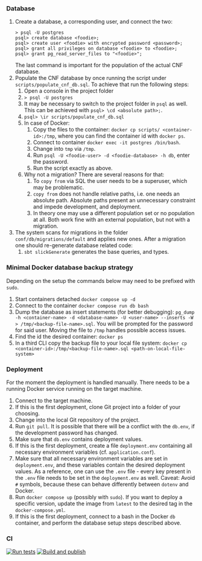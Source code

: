 ### Database
1. Create a database, a corresponding user, and connect the two:
   ```
   > psql -U postgres
   psql> create database <foodie>;
   psql> create user <foodie> with encrypted password <password>;
   psql> grant all privileges on database <foodie> to <foodie>;
   psql> grant pg_read_server_files to "<foodie>";
   ```
   The last command is important for the population of the actual CNF database.
2. Populate the CNF database by once running the script under `scripts/populate_cnf_db.sql`.
   To achieve that run the following steps:
   1. Open a console in the project folder 
   2. `> psql -U postgres`
   3. It may be necessary to switch to the project folder in `psql` as well.
      This can be achieved with `psql> \cd <absolute path>;`.
   4. `psql> \ir scripts/populate_cnf_db.sql`
   5. In case of Docker:
      1. Copy the files to the container:
         `docker cp scripts/ <container-id>:/tmp`,
         where you can find the container id with `docker ps`.
      2. Connect to container `docker exec -it postgres /bin/bash`.
      3. Change into `tmp` via `/tmp`.
      4. Run `psql -U <foodie-user> -d <foodie-database> -h db`, enter the password.
      5. Run the script exactly as above.
   6. Why not a migration?
      There are several reasons for that:
      1. To `copy from` via SQL the user needs to be a superuser, which may be problematic.
      2. `copy from` does not handle relative paths, i.e. one needs an absolute path.
         Absolute paths present an unnecessary constraint and impede development, and deployment.
      3. In theory one may use a different population set or no population at all.
         Both work fine with an external population, but not with a migration.
3. The system scans for migrations in the folder `conf/db/migrations/default`
   and applies new ones.
   After a migration one should re-generate database related code:
    1. `sbt slickGenerate` generates the base queries, and types.
    
### Minimal Docker database backup strategy

Depending on the setup the commands below may need to be prefixed with `sudo`.

1. Start containers detached `docker compose up -d`
1. Connect to the container `docker compose run db bash`
1. Dump the database as insert statements (for better debugging):
   `pg_dump -h <container-name> -d <database-name> -U <user-name> --inserts -W > /tmp/<backup-file-name>.sql`.
   You will be prompted for the password for said user.
   Moving the file to `/tmp` handles possible access issues.
1. Find the id the desired container: `docker ps`
1. In a third CLI copy the backup file to your local file system:
   `docker cp <container-id>:/tmp/<backup-file-name>.sql <path-on-local-file-system>`

### Deployment

For the moment the deployment is handled manually.
There needs to be a running Docker service running on the target machine.

1. Connect to the target machine.
2. If this is the first deployment, clone Git project into a folder of your choosing.
3. Change into the local Git repository of the project.
4. Run `git pull`. It is possible that there will be a conflict with the `db.env`,
   if the development password has changed.
5. Make sure that `db.env` contains deployment values.
6. If this is the first deployment, create a file `deployment.env` containing
   all necessary environment variables (cf. `application.conf`).
7. Make sure that all necessary environment variables are set in `deployment.env`,
   and these variables contain the desired deployment values.
   As a reference, one can use the `.env` file - every key present in the `.env` file
   needs to be set in the `deployment.env` as well.
   Caveat: Avoid `#` symbols, because these can behave differently between
   `dotenv` and Docker.
8. Run `docker compose up` (possibly with `sudo`).
   If you want to deploy a specific version, update the image from `latest`
   to the desired tag in the `docker-compose.yml`.
9. If this is the first deployment,
   connect to a bash in the Docker `db` container,
   and perform the database setup steps described above.

### CI

[![Run tests](https://github.com/nikitaDanilenko/foodie/actions/workflows/tests.yml/badge.svg)](https://github.com/nikitaDanilenko/foodie/actions/workflows/tests.yml)
[![Build and publish](https://github.com/nikitaDanilenko/foodie/actions/workflows/scala.yml/badge.svg)](https://github.com/nikitaDanilenko/foodie/actions/workflows/scala.yml)